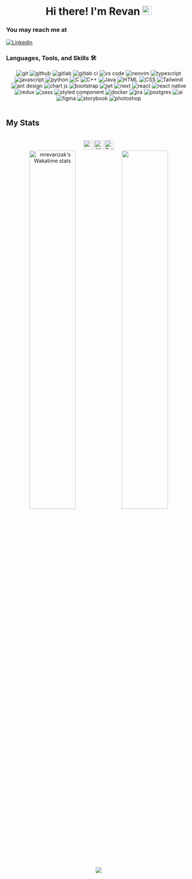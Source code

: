 <div align="center">
  <h1>Hi there! I'm Revan <img src="https://media.giphy.com/media/hvRJCLFzcasrR4ia7z/giphy.gif" width="25px"></h1>
</div>

### You may reach me at
[![LinkedIn](https://img.shields.io/badge/-LinkedIn-0077B5?style=for-the-badge&logo=linkedin)](https://www.linkedin.com/in/rev1006/)

### Languages, Tools, and Skills 🛠 ###
  <div align="center">
    <img src="https://img.shields.io/badge/Git-F05032?style=for-the-badge&logo=git&logoColor=white" alt="git" />
    <img src="https://img.shields.io/badge/GitHub-100000?style=for-the-badge&logo=github&logoColor=white" alt="github" />
  <img src="https://img.shields.io/badge/gitlab-%23181717.svg?style=for-the-badge&logo=gitlab&logoColor=white" alt="gitlab" />
  <img src="https://img.shields.io/badge/gitlab%20ci-%23181717.svg?style=for-the-badge&logo=gitlab&logoColor=white" alt="gitlab ci" />
      <img src="https://img.shields.io/badge/vs%20code-007ACC?style=for-the-badge&logo=visual%20studio%20code&logoColor=white" alt="vs code" />
  <img src="https://img.shields.io/badge/NeoVim-%2357A143.svg?&style=for-the-badge&logo=neovim&logoColor=white" alt="neovim" />
    <img src="https://img.shields.io/badge/typescript-%23007ACC.svg?style=for-the-badge&logo=typescript&logoColor=white" alt="typescript" />
    <img src="https://img.shields.io/badge/JavaScript-F7DF1E?style=for-the-badge&logo=javascript&logoColor=black" alt="javascript" />
      <img src="https://img.shields.io/badge/python-3776AB?style=for-the-badge&logo=python&logoColor=white" alt="python" />
    <img src="https://img.shields.io/badge/c-%2300599C.svg?style=for-the-badge&logo=c&logoColor=white" alt="C" />
    <img src="https://img.shields.io/badge/c++-%2300599C.svg?style=for-the-badge&logo=c%2B%2B&logoColor=white" alt="C++" />
    <img src="https://img.shields.io/badge/Java-ED8B00?style=for-the-badge&logo=java&logoColor=white" alt="Java"/>
    <img src="https://img.shields.io/badge/HTML5-E34F26?style=for-the-badge&logo=html5&logoColor=white" alt="HTML" />
    <img src="https://img.shields.io/badge/CSS-239120?&style=for-the-badge&logo=css3&logoColor=white" alt ="CSS" />
      <img src="https://img.shields.io/badge/tailwindcss-%2338B2AC.svg?style=for-the-badge&logo=tailwind-css&logoColor=white" alt="Tailwind" />
<img src="https://img.shields.io/badge/-AntDesign-%230170FE?style=for-the-badge&logo=ant-design&logoColor=white" alt="ant design" />
  <img src="https://img.shields.io/badge/chart.js-F5788D.svg?style=for-the-badge&logo=chart.js&logoColor=white" alt="chart js" />
  <img src="https://img.shields.io/badge/bootstrap-%23563D7C.svg?style=for-the-badge&logo=bootstrap&logoColor=white" alt="bootstrap" />
  <img src="https://img.shields.io/badge/JWT-black?style=for-the-badge&logo=JSON%20web%20tokens" alt="jwt" />
  <img src="https://img.shields.io/badge/Next-black?style=for-the-badge&logo=next.js&logoColor=white" alt="next" />
   <img src="https://img.shields.io/badge/React-61DAFB?style=for-the-badge&logo=react&logoColor=black" alt="react" /> 
  <img src="https://img.shields.io/badge/react_native-%2320232a.svg?style=for-the-badge&logo=react&logoColor=%2361DAFB" alt="react native" />
  <img src="https://img.shields.io/badge/redux-%23593d88.svg?style=for-the-badge&logo=redux&logoColor=white" alt="redux" />
  <img src="https://img.shields.io/badge/SASS-hotpink.svg?style=for-the-badge&logo=SASS&logoColor=white" alt="sass" />
  <img src="https://img.shields.io/badge/styled--components-DB7093?style=for-the-badge&logo=styled-components&logoColor=white" alt="styled component" />
  <img src="https://img.shields.io/badge/docker-%230db7ed.svg?style=for-the-badge&logo=docker&logoColor=white" alt="docker" />
  <img src="https://img.shields.io/badge/jira-%230A0FFF.svg?style=for-the-badge&logo=jira&logoColor=white" alt="jira" />
  <img src="https://img.shields.io/badge/postgres-%23316192.svg?style=for-the-badge&logo=postgresql&logoColor=white" alt="postgres" />
  <img src="https://img.shields.io/badge/adobe%20illustrator-%23FF9A00.svg?style=for-the-badge&logo=adobe%20illustrator&logoColor=white" alt="ai" />
  <img src="https://img.shields.io/badge/figma-%23F24E1E.svg?style=for-the-badge&logo=figma&logoColor=white" alt="figma" />
  <img src="https://img.shields.io/badge/-Storybook-FF4785?style=for-the-badge&logo=storybook&logoColor=white" alt="storybook" />
   <img src="https://img.shields.io/badge/adobe%20photoshop-31A8FF?style=for-the-badge&logo=adobe%20photoshop&logoColor=white" alt="photoshop" />
  </div><br>

## My Stats
<br>
<div align="center">
<img src="https://wakatime.com/badge/user/544317a4-d0db-4f4a-8383-97af1aa51ca1.svg" height="25" /></img>
<img src="https://komarev.com/ghpvc/?username=mrevanzak&color=blue" height="25" alt="Views on Github" />
<a href="https://wakatime.com/@00f001b2-d60a-4fc5-b7e1-4f45d89420c2"><img src="https://wakatime.com/badge/user/00f001b2-d60a-4fc5-b7e1-4f45d89420c2.svg" alt="Total time coded since Jan 25 2023" height="25"/></a>
</div>

<div justify-content="center" align="center">
 <a href="https://github.com/mrevanzak/mrevanzak"><img align="center" width="50%" display="flex" src="https://github-readme-stats.vercel.app/api/wakatime?username=mrevanzak&show_icons=true&theme=dracula&layout=compact&hide_border=true&hide=Other,Others,Text,JSON,lir&custom_title=Wakatime%20Total%20Stats%20Since%20May%202022" alt="mrevanzak's Wakatime stats" /></a><a href="https://github.com/mrevanzak/mrevanzak"><img align="center" width="50%" src="https://github-readme-stats.vercel.app/api?username=mrevanzak&theme=dracula&hide_border=true&count_private=true&hide=issues&show_icons=true" /></a>
  <a href="https://github.com/mrevanzak/mrevanzak"><img align="center" display="flex" src="https://github-readme-stats.vercel.app/api/top-langs/?username=mrevanzak&layout=compact&langs_count=10&theme=dracula&)" /></a>
 </div>
